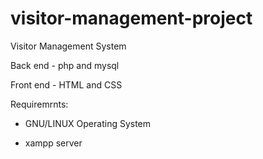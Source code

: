 # visitor-management-project
Visitor Management System

Back end - php and mysql

Front end - HTML and CSS

Requiremrnts:

* GNU/LINUX Operating System

* xampp server
